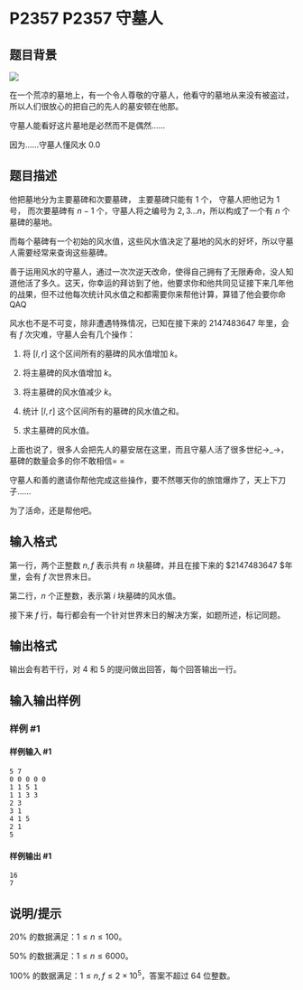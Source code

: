 # P2357 P2357 守墓人

## 题目背景

![](https://cdn.luogu.com.cn/upload/pic/1406.png) 

在一个荒凉的墓地上，有一个令人尊敬的守墓人，他看守的墓地从来没有被盗过， 所以人们很放心的把自己的先人的墓安顿在他那。

守墓人能看好这片墓地是必然而不是偶然……

因为……守墓人懂风水 0.0

## 题目描述

他把墓地分为主要墓碑和次要墓碑， 主要墓碑只能有 $1$ 个， 守墓人把他记为 $1$ 号， 而次要墓碑有 $n-1$ 个，守墓人将之编号为 $2,3\dots n$，所以构成了一个有 $n$ 个墓碑的墓地。

而每个墓碑有一个初始的风水值，这些风水值决定了墓地的风水的好坏，所以守墓人需要经常来查询这些墓碑。

善于运用风水的守墓人，通过一次次逆天改命，使得自己拥有了无限寿命，没人知道他活了多久。这天，你幸运的拜访到了他，他要求你和他共同见证接下来几年他的战果，但不过他每次统计风水值之和都需要你来帮他计算，算错了他会要你命 QAQ

风水也不是不可变，除非遭遇特殊情况，已知在接下来的 $2147483647$ 年里，会有 $f$ 次灾难，守墓人会有几个操作：

1. 将 $[l,r]$ 这个区间所有的墓碑的风水值增加 $k$。

2. 将主墓碑的风水值增加 $k$。

3. 将主墓碑的风水值减少 $k$。

4. 统计 $[l,r]$ 这个区间所有的墓碑的风水值之和。

5. 求主墓碑的风水值。

上面也说了，很多人会把先人的墓安居在这里，而且守墓人活了很多世纪→\_→，墓碑的数量会多的你不敢相信= =

守墓人和善的邀请你帮他完成这些操作，要不然哪天你的旅馆爆炸了，天上下刀子……

为了活命，还是帮他吧。

## 输入格式

第一行，两个正整数 $n,f$ 表示共有 $n$ 块墓碑，并且在接下来的 $2147483647 $年里，会有 $f$ 次世界末日。

第二行，$n$ 个正整数，表示第 $i$ 块墓碑的风水值。

接下来 $f$ 行，每行都会有一个针对世界末日的解决方案，如题所述，标记同题。

## 输出格式

输出会有若干行，对 $4$ 和 $5$ 的提问做出回答，每个回答输出一行。

## 输入输出样例

### 样例 #1

#### 样例输入 #1

```
5 7
0 0 0 0 0
1 1 5 1
1 1 3 3
2 3
3 1
4 1 5
2 1
5
```

#### 样例输出 #1

```
16
7
```

## 说明/提示

$20\%$ 的数据满足：$1\leq n\leq 100$。

$50\%$ 的数据满足：$1\leq n\leq 6000$。

$100\%$ 的数据满足：$1\leq n,f\leq 2 \times 10^5$，答案不超过 64 位整数。
